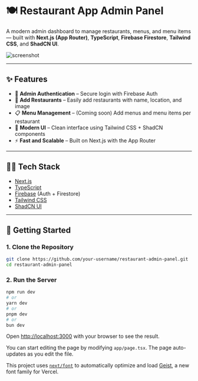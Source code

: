 # 🍽️ Restaurant App Admin Panel

A modern admin dashboard to manage restaurants, menus, and menu items — built with **Next.js (App Router)**, **TypeScript**, **Firebase Firestore**, **Tailwind CSS**, and **ShadCN UI**.

![screenshot](public/screenshot.png) <!-- Optional: Add your screenshot path here -->

---

## ✨ Features

- 🔐 **Admin Authentication** – Secure login with Firebase Auth
- 🏪 **Add Restaurants** – Easily add restaurants with name, location, and image
- 📋 **Menu Management** – (Coming soon) Add menus and menu items per restaurant
- 🎨 **Modern UI** – Clean interface using Tailwind CSS + ShadCN components
- ⚡ **Fast and Scalable** – Built on Next.js with the App Router

---

## 🧑‍💻 Tech Stack

- [Next.js](https://nextjs.org/)
- [TypeScript](https://www.typescriptlang.org/)
- [Firebase](https://firebase.google.com/) (Auth + Firestore)
- [Tailwind CSS](https://tailwindcss.com/)
- [ShadCN UI](https://ui.shadcn.dev/)

---

## 🚀 Getting Started

### 1. Clone the Repository

```bash
git clone https://github.com/your-username/restaurant-admin-panel.git
cd restaurant-admin-panel
```

### 2. Run the Server

```bash
npm run dev
# or
yarn dev
# or
pnpm dev
# or
bun dev
```

Open [http://localhost:3000](http://localhost:3000) with your browser to see the result.

You can start editing the page by modifying `app/page.tsx`. The page auto-updates as you edit the file.

This project uses [`next/font`](https://nextjs.org/docs/app/building-your-application/optimizing/fonts) to automatically optimize and load [Geist](https://vercel.com/font), a new font family for Vercel.
